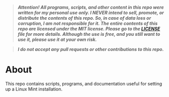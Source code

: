 > _**Attention! All programs, scripts, and other content in this repo were written for my personal use only. I NEVER intend to sell, promote, or distribute the contents of this repo. So, in case of data loss or corruption, I am not responsible for it. The entire contents of this repo are licensed under the MIT license. Please go to the [LICENSE](/LICENSE) file for more details. Although the use is free, and you still want to use it, please use it at your own risk.**_

> _**I do not accept any pull requests or other contributions to this repo.**_

# About
This repo contains scripts, programs, and documentation useful for setting up a Linux Mint installation.